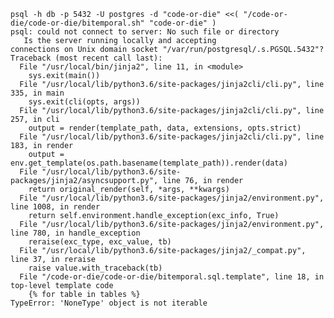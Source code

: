     psql -h db -p 5432 -U postgres -d "code-or-die" <<( "/code-or-die/code-or-die/bitemporal.sh" "code-or-die" )
    psql: could not connect to server: No such file or directory
       Is the server running locally and accepting
    connections on Unix domain socket "/var/run/postgresql/.s.PGSQL.5432"?
    Traceback (most recent call last):
      File "/usr/local/bin/jinja2", line 11, in <module>
        sys.exit(main())
      File "/usr/local/lib/python3.6/site-packages/jinja2cli/cli.py", line 335, in main
        sys.exit(cli(opts, args))
      File "/usr/local/lib/python3.6/site-packages/jinja2cli/cli.py", line 257, in cli
        output = render(template_path, data, extensions, opts.strict)
      File "/usr/local/lib/python3.6/site-packages/jinja2cli/cli.py", line 183, in render
        output = env.get_template(os.path.basename(template_path)).render(data)
      File "/usr/local/lib/python3.6/site-packages/jinja2/asyncsupport.py", line 76, in render
        return original_render(self, *args, **kwargs)
      File "/usr/local/lib/python3.6/site-packages/jinja2/environment.py", line 1008, in render
        return self.environment.handle_exception(exc_info, True)
      File "/usr/local/lib/python3.6/site-packages/jinja2/environment.py", line 780, in handle_exception
        reraise(exc_type, exc_value, tb)
      File "/usr/local/lib/python3.6/site-packages/jinja2/_compat.py", line 37, in reraise
        raise value.with_traceback(tb)
      File "/code-or-die/code-or-die/bitemporal.sql.template", line 18, in top-level template code
        {% for table in tables %}
    TypeError: 'NoneType' object is not iterable
